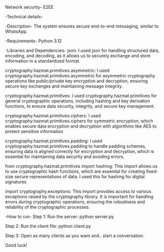 Network security- E2EE

-Technical details-

-Description- The system ensures secure end-to-end messaging, similar to WhatsApp.

-Requirements- Python 3.12

-Libraries and Dependencies- json: I used json for handling structured data, encoding, and decoding, as it allows us to securely exchange and store information in a standardized format.

cryptography.hazmat.primitives.asymmetric: I used cryptography.hazmat.primitives.asymmetric for asymmetric cryptography operations like public/private key encryption and decryption, ensuring secure key exchanges and maintaining message integrity.

cryptography.hazmat.primitives: I used cryptography.hazmat.primitives for general cryptographic operations, including hashing and key derivation functions, to ensure data security, integrity, and secure key management.

cryptography.hazmat.primitives.ciphers: I used cryptography.hazmat.primitives.ciphers for symmetric encryption, which enables secure data encryption and decryption with algorithms like AES to protect sensitive information

cryptography.hazmat.primitives.padding: I used cryptography.hazmat.primitives.padding to handle padding schemes, ensuring data is aligned correctly for encryption and decryption, which is essential for maintaining data security and avoiding errors.

from cryptography.hazmat.primitives import hashing: This import allows us to use cryptographic hash functions, which are essential for creating fixed-size secure representations of data. I used this for hashing for digital signatures

import cryptography.exceptions: This import provides access to various exceptions raised by the cryptography library. It is important for handling errors during cryptographic operations, ensuring the robustness and reliability of the cryptographic processes.

-How to run-
Step 1: Run the server: python server.py

Step 2: Run the client file: python client.py

Step 3: Open as many clients as you want and.. start a conversation.

Good luck!
